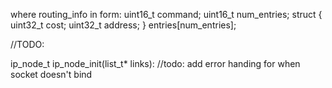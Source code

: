 
where routing_info in form:
uint16_t command;
uint16_t num_entries;
struct {
uint32_t cost;
uint32_t address;
} entries[num_entries];
	

//TODO:

ip_node_t ip_node_init(list_t* links):
	//todo: add error handing for when socket doesn't bind
	



	
